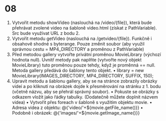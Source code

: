 # 08
1. Vytvořit metodu showVideo (naslouchá na /video/{file}), která bude přehrávat zvolené
video na šabloně video.html (získat z PathVariable). Src bude využívat URL z bodu 2.
2. Vytvořit metodu getVideo (naslouchá na /getvideo/{file}). Funkčně i obsahově shodné
s byterange. Pouze změnit soubor (aby využil správnou cestu = MP4_DIRECTORY a
proměnou z PathVariable)
3. Před metodou gallery vytvořte privátní proměnou MovieLibrary (výchozí hodnota null).
Uvnitř metody pak naplňte (vytvořte nový objekt MovieLibrary) tuto proměnou pouze
tehdy, když je proměnná == null. Metoda gallery předává do šablony tento objekt.
• library = new MovieLibrary(IMAGES_DIRECTORY, MP4_DIRECTORY, SUFFIX, 150);
4. Upravit metodu a šablonu gallery, aby se na stránce zobrazily obrázky videí a po
kliknutí na obrázek dojde k přesměrování na stránku z 1. bodu (včetně názvu, aby se
přehrál správný soubor).
• Pokuste se obrázky s odkazem vložit jako řádky tabulky. (Dodatečně můžete doplnit názvem videa)
• Vytvořit přes foreach v šabloně s využitím objektu movie.
• Adresa videa z objektu: @{'video/'+${movie.getFile_name()}}
• Podobně i obrázek: @{'images/'+${movie.getImage_name()}}
